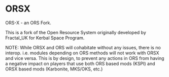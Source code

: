 ORSX
====

ORS-X - an ORS Fork.


This is a fork of the Open Resource System originally developed by Fractal_UK for Kerbal Space Program.

NOTE:  While ORSX and ORS will cohabitate without any issues, there is no interop.  i.e. modules depending on ORS methods will not work with ORSX and vice versa.  This is by design, to prevent any actions in ORS from having a negative impact on players that use both ORS based mods (KSPI) and ORSX based mods (Karbonite, MKS/OKS, etc.)



